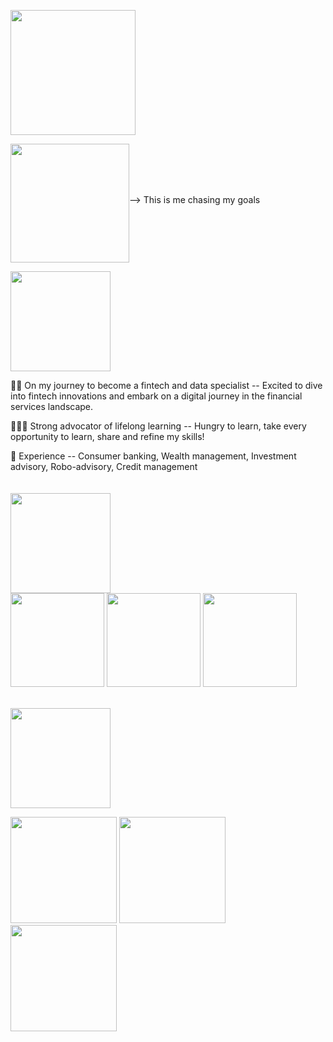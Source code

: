 <!-- ABOUT Section Starts -->
<img src="https://user-images.githubusercontent.com/85727619/129482943-1954d3f0-5c15-4689-ad0e-8d64310002c8.jpg" width="200"><br>

[<img src="https://media.giphy.com/media/QW9Oe9EY1o2zE649Cc/giphy.gif" width="190" align="middle">](https://mail.google.com/mail/?view=cm&fs=1&tf=1&to=louiselsr@gmail.com)--> This is me chasing my goals

<!-- Add your details -->
<img src="https://media.giphy.com/media/kcghhjaUcFjeK85t8d/giphy.gif" width="160">

👩‍💻 On my journey to become a fintech and data specialist
-- Excited to dive into fintech innovations and embark on a digital journey in the financial services landscape.

👩🏻‍🎓 Strong advocator of lifelong learning
-- Hungry to learn, take every opportunity to learn, share and refine my skills!

💼 Experience
-- Consumer banking, Wealth management, Investment advisory, Robo-advisory, Credit management<br>
<br>
<br>
<img src="https://media.giphy.com/media/8Ce7IEXlfTb4XhGUBZ/giphy.gif" width="160"><br>
<img src="https://media.giphy.com/media/lOf7S3ISJ60dTsdkZ8/giphy.gif" width="150"> <img src="https://media.giphy.com/media/J6Rk78KvVmBlaOYBuA/giphy.gif" width="150">
<img src="https://media.giphy.com/media/lmwdEN4N7UYKrrIyZo/giphy.gif" width="150">


<br>
<img src="https://media.giphy.com/media/F5n6giZyKlcEfCNIr7/giphy.gif" width="160">

[<img src="https://media.giphy.com/media/Fz4wwtUZuAjyDd8cnE/giphy.gif" width="170">](https://www.linkedin.com/in/lawshiangrou/) 
[<img src="https://media.giphy.com/media/TCDHWnJYNRdHdOOzl4/giphy.gif" width="170">](https://learnsharerefine.github.io/)
[<img src="https://media.giphy.com/media/sbcsRYc8NIeHreuMoN/giphy.gif" width="170">](https://mail.google.com/mail/?view=cm&fs=1&tf=1&to=louiselsr@gmail.com)


<!-- To Be Posted -->

<!--
<img src="https://media.giphy.com/media/QQG0aqlLj4egSxIEDK/giphy.gif" width="160"><br>-->

<!-- Add link to the sections -->
<!-- [Experience](#experience) <br>
[Education](#education) <br>
[Projects](#projects) <br>
[Featured](#featured) <br> -->

<!-- ABOUT Section Ends -->

<!-- EXPERIENCE Section Starts -->
<!-- ### EXPERIENCE
#### Citibank Singapore 
RELATIONSHIP MANAGER<br>
Citigold<br>
Mar 2020 to May 2021-->


<!-- EXPERIENCE Section Ends -->

<!-- EDUCATION Section Starts -->
<!-- ### EDUCATION
<!-- Add your details -->

<!-- EDUCATION Section Ends -->

<!-- PROJECTS Section Starts -->
<!-- ##### Certifications
TBC-->
